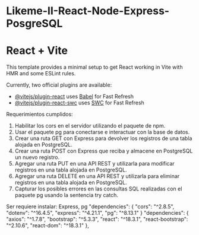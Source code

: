 # Likeme-II-React-Node-Express-PosgreSQL
# React + Vite

This template provides a minimal setup to get React working in Vite with HMR and some ESLint rules.

Currently, two official plugins are available:

- [@vitejs/plugin-react](https://github.com/vitejs/vite-plugin-react/blob/main/packages/plugin-react/README.md) uses [Babel](https://babeljs.io/) for Fast Refresh
- [@vitejs/plugin-react-swc](https://github.com/vitejs/vite-plugin-react-swc) uses [SWC](https://swc.rs/) for Fast Refresh

Requerimientos cumplidos:
1. Habilitar los cors en el servidor utilizando el paquete de npm. 
2. Usar el paquete pg para conectarse e interactuar con la base de datos. 
3. Crear una ruta GET con Express para devolver los registros de una tabla alojada en  PostgreSQL.
4. Crear una ruta POST con Express que reciba y almacene en PostgreSQL un nuevo registro. 
5. Agregar una ruta PUT en una API REST y utilizarla para modificar registros en una
   tabla alojada en PostgreSQL.
6. Agregar una ruta DELETE en una API REST y utilizarla para eliminar registros en una
   tabla alojada en PostgreSQL.
7. Capturar los posibles errores en las consultas SQL realizadas con el paquete pg
   usando la sentencia try catch.
   
Ser requiere instalar: Express, pg
"dependencies": {
		"cors": "^2.8.5",
		"dotenv": "^16.4.5",
		"express": "^4.21.1",
		"pg": "^8.13.1"
}
  "dependencies": {
    "axios": "^1.7.8",
    "bootstrap": "^5.3.3",
    "react": "^18.3.1",
    "react-bootstrap": "^2.10.6",
    "react-dom": "^18.3.1"
  },

